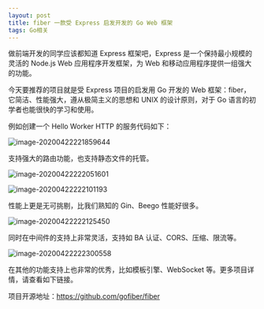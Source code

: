 ```yaml
---
layout: post
title: fiber 一款受 Express 启发开发的 Go Web 框架
tags: Go相关
---
```


做前端开发的同学应该都知道 Express 框架吧，Express 是一个保持最小规模的灵活的 Node.js Web 应用程序开发框架，为 Web 和移动应用程序提供一组强大的功能。

今天要推荐的项目就是受 Express 项目的启发用 Go 开发的 Web 框架：fiber，它简洁、性能强大，遵从极简主义的思想和 UNIX 的设计原则，对于 Go 语言的初学者也能很快的学习和使用。

例如创建一个 Hello Worker HTTP 的服务代码如下：

![image-20200422221859644](https://7465-test-3c9b5e-1-1301419220.tcb.qcloud.la/mac_github_images/compress_image-20200422221859644.png)

支持强大的路由功能，也支持静态文件的托管。

![image-20200422222051601](https://7465-test-3c9b5e-1-1301419220.tcb.qcloud.la/mac_github_images/compress_image-20200422222051601.png)

![image-20200422222101193](https://7465-test-3c9b5e-1-1301419220.tcb.qcloud.la/mac_github_images/compress_image-20200422222101193.png)

性能上更是无可挑剔，比我们熟知的 Gin、Beego 性能好很多。

![image-20200422222125450](https://7465-test-3c9b5e-1-1301419220.tcb.qcloud.la/mac_github_images/compress_image-20200422222125450.png)

同时在中间件的支持上非常灵活，支持如 BA 认证、CORS、压缩、限流等。

![image-20200422222300558](https://7465-test-3c9b5e-1-1301419220.tcb.qcloud.la/mac_github_images/compress_image-20200422222300558.png)

在其他的功能支持上也非常的优秀，比如模板引擎、WebSocket 等。更多项目详情，请查看如下链接。

项目开源地址：https://github.com/gofiber/fiber

